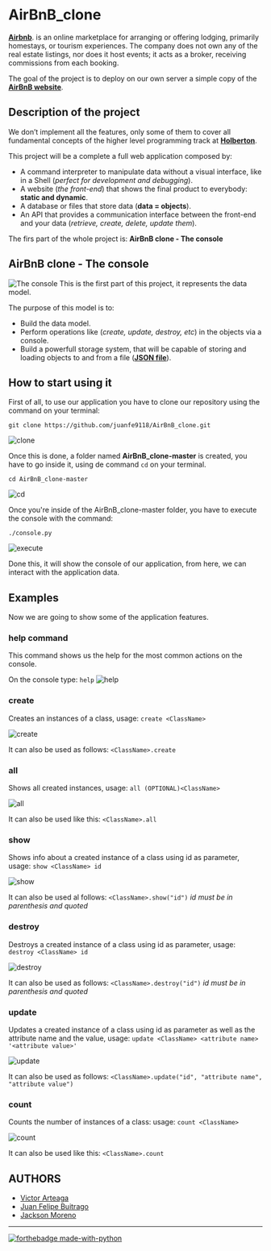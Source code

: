 # AirBnB_clone
[**Airbnb**](https://www.airbnb.com/). is an online marketplace for arranging or offering lodging, primarily homestays, or tourism experiences. The company does not own any of the real estate listings, nor does it host events; it acts as a broker, receiving commissions from each booking.

The goal of the project is to deploy on our own server a simple copy of the [**AirBnB website**]((https://www.airbnb.com/)).



## Description of the project
We don’t implement all the features, only some of them to cover all fundamental concepts of the higher level programming track at [**Holberton**](https://www.holbertonschool.com/).

This project will be a complete a full web application composed by:

+ A command interpreter to manipulate data without a visual interface, like in a Shell (_perfect for development and debugging_).
+ A website (_the front-end_) that shows the final product to everybody: **static and dynamic**.
+ A database or files that store data (**data = objects**).
+ An API that provides a communication interface between the front-end and your data (_retrieve, create, delete, update them_).

The firs part of the whole project is: **AirBnB clone - The console**

## AirBnB clone - The console
![The console](img/console.png "The Console")
This is the first part of this project, it represents the data model.

The purpose of this model is to:

+ Build the data model.
+ Perform operations like (_create, update, destroy, etc_) in the objects via a console.
+ Build a powerfull storage system, that will be capable of storing and loading objects to and from a file (**[JSON file](https://www.json.org/)**).

## How to start using it
First of all, to use our application you have to clone our repository using the command on your terminal:

`git clone https://github.com/juanfe9118/AirBnB_clone.git`

![clone](img/clone.png)

Once this is done, a folder named **AirBnB_clone-master** is created, you have to go inside it, using de command `cd` on your terminal.

`cd AirBnB_clone-master`

![cd](img/cd.png)

Once you're inside of the AirBnB_clone-master folder, you have to execute the console with the command:

`./console.py`

![execute](img/console_ex.png)

Done this, it will show the console of our application, from here, we can interact with the application data.

## Examples
Now we are going to show some of the application features.

### help command
This command shows us the help for the most common actions on the console.

On the console type: `help`
![help](img/help.png)

### create
Creates an instances of a class, usage: `create <ClassName>` 

![create](img/create.png)

It can also be used as follows: `<ClassName>.create`


### all
Shows all created instances, usage: `all (OPTIONAL)<ClassName>`

![all](img/all.png)

It can also be used like this: `<ClassName>.all`

### show
Shows info about a created instance of a class using id as parameter, usage: `show <ClassName> id`

![show](img/show.png)

It can also be used al follows: `<ClassName>.show("id")` _id must be in parenthesis and quoted_

### destroy
Destroys a created instance of a class using id as parameter, usage: `destroy <ClassName> id`

![destroy](img/destroy.png)

It can also be used as follows: `<ClassName>.destroy("id")` _id must be in parenthesis and quoted_

### update
Updates a created instance of a class using id as parameter as well as the attribute name and the value, usage: `update <ClassName> <attribute name> '<attribute value>'`

![update](img/update.png)

It can also be used as follows: `<ClassName>.update("id", "attribute name", "attribute value")`

### count
Counts the number of instances of a class: usage: `count <ClassName>`

![count](img/count.png)

It can also be used like this: `<ClassName>.count`

## AUTHORS
- [Victor Arteaga](https://twitter.com/Xathovic)
- [Juan Felipe Buitrago](https://twitter.com/juanfe9118)
- [Jackson Moreno](https://twitter.com/jaarmore)

---
[![forthebadge made-with-python](http://ForTheBadge.com/images/badges/made-with-python.svg)](https://www.python.org/)
